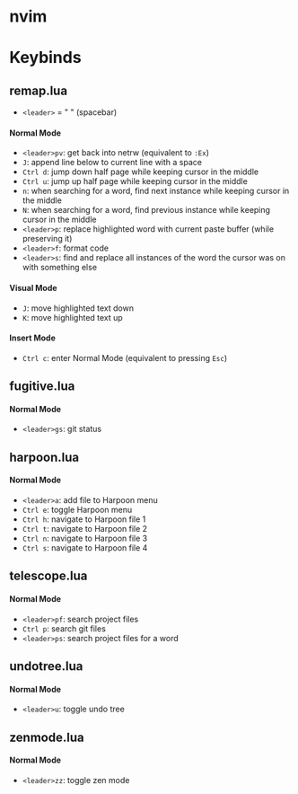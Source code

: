 # nvim


# Keybinds

## remap.lua
- `<leader>` = " " (spacebar)
#### Normal Mode
- `<leader>pv`: get back into netrw (equivalent to `:Ex`)
- `J`: append line below to current line with a space
- `Ctrl d`: jump down half page while keeping cursor in the middle
- `Ctrl u`: jump up half page while keeping cursor in the middle
- `n`: when searching for a word, find next instance while keeping cursor in the middle
- `N`: when searching for a word, find previous instance while keeping cursor in the middle
- `<leader>p`: replace highlighted word with current paste buffer (while preserving it)
- `<leader>f`: format code
- `<leader>s`: find and replace all instances of the word the cursor was on with something else

#### Visual Mode
- `J`: move highlighted text down
- `K`: move highlighted text up

#### Insert Mode
- `Ctrl c`: enter Normal Mode (equivalent to pressing `Esc`)

## fugitive.lua
#### Normal Mode
- `<leader>gs`: git status


## harpoon.lua
#### Normal Mode
- `<leader>a`: add file to Harpoon menu
- `Ctrl e`: toggle Harpoon menu
- `Ctrl h`: navigate to Harpoon file 1
- `Ctrl t`: navigate to Harpoon file 2
- `Ctrl n`: navigate to Harpoon file 3
- `Ctrl s`: navigate to Harpoon file 4


## telescope.lua
#### Normal Mode
- `<leader>pf`: search project files
- `Ctrl p`: search git files
- `<leader>ps`: search project files for a word


## undotree.lua
#### Normal Mode
- `<leader>u`: toggle undo tree


## zenmode.lua
#### Normal Mode
- `<leader>zz`: toggle zen mode
